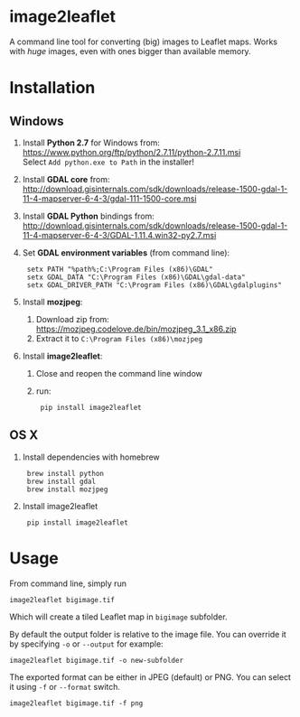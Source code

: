 # image2leaflet

A command line tool for converting (big) images to Leaflet maps. Works with _huge_ images, even with ones bigger than available memory.


# Installation

## Windows

1. Install **Python 2.7** for Windows from:  
https://www.python.org/ftp/python/2.7.11/python-2.7.11.msi  
Select `Add python.exe to Path` in the installer!  

1. Install **GDAL core** from:  
http://download.gisinternals.com/sdk/downloads/release-1500-gdal-1-11-4-mapserver-6-4-3/gdal-111-1500-core.msi

1. Install **GDAL Python** bindings from:  
http://download.gisinternals.com/sdk/downloads/release-1500-gdal-1-11-4-mapserver-6-4-3/GDAL-1.11.4.win32-py2.7.msi

1. Set **GDAL environment variables** (from command line):
 
        setx PATH "%path%;C:\Program Files (x86)\GDAL"
        setx GDAL_DATA "C:\Program Files (x86)\GDAL\gdal-data"
        setx GDAL_DRIVER_PATH "C:\Program Files (x86)\GDAL\gdalplugins"
  
1. Install **mozjpeg**:
    1. Download zip from: https://mozjpeg.codelove.de/bin/mozjpeg_3.1_x86.zip
    2. Extract it to `C:\Program Files (x86)\mozjpeg`

    
1. Install **image2leaflet**:

    1. Close and reopen the command line window
    2. run: 
        
            pip install image2leaflet
         
    
## OS X

1. Install dependencies with homebrew

        brew install python
        brew install gdal
        brew install mozjpeg
    
2. Install image2leaflet

        pip install image2leaflet
 
     
 
            
# Usage

From command line, simply run

    image2leaflet bigimage.tif
    
Which will create a tiled Leaflet map in `bigimage` subfolder. 
   
By default the output folder is relative to the image file. You can override it by specifying `-o` or `--output` for example:

    image2leaflet bigimage.tif -o new-subfolder
    
The exported format can be either in JPEG (default) or PNG. You can select it using `-f` or `--format` switch.

    image2leaflet bigimage.tif -f png
    
 

